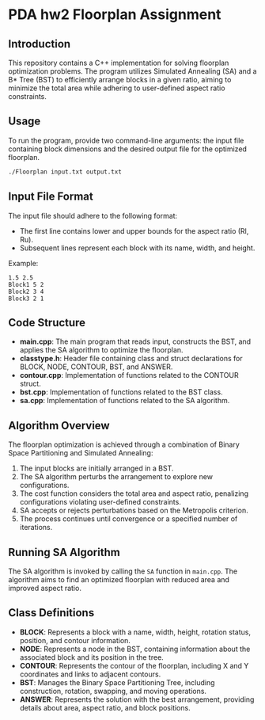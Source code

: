 # PDA hw2 Floorplan Assignment

## Introduction
This repository contains a C++ implementation for solving floorplan optimization problems. The program utilizes Simulated Annealing (SA) and a B* Tree (BST) to efficiently arrange blocks in a given ratio, aiming to minimize the total area while adhering to user-defined aspect ratio constraints.

## Usage
To run the program, provide two command-line arguments: the input file containing block dimensions and the desired output file for the optimized floorplan.

```bash
./Floorplan input.txt output.txt
```

## Input File Format
The input file should adhere to the following format:
- The first line contains lower and upper bounds for the aspect ratio (Rl, Ru).
- Subsequent lines represent each block with its name, width, and height.

Example:
```
1.5 2.5
Block1 5 2
Block2 3 4
Block3 2 1
```

## Code Structure
- **main.cpp**: The main program that reads input, constructs the BST, and applies the SA algorithm to optimize the floorplan.
- **classtype.h**: Header file containing class and struct declarations for BLOCK, NODE, CONTOUR, BST, and ANSWER.
- **contour.cpp**: Implementation of functions related to the CONTOUR struct.
- **bst.cpp**: Implementation of functions related to the BST class.
- **sa.cpp**: Implementation of functions related to the SA algorithm.

## Algorithm Overview
The floorplan optimization is achieved through a combination of Binary Space Partitioning and Simulated Annealing:
1. The input blocks are initially arranged in a BST.
2. The SA algorithm perturbs the arrangement to explore new configurations.
3. The cost function considers the total area and aspect ratio, penalizing configurations violating user-defined constraints.
4. SA accepts or rejects perturbations based on the Metropolis criterion.
5. The process continues until convergence or a specified number of iterations.

## Running SA Algorithm
The SA algorithm is invoked by calling the `SA` function in `main.cpp`. The algorithm aims to find an optimized floorplan with reduced area and improved aspect ratio.

## Class Definitions
- **BLOCK**: Represents a block with a name, width, height, rotation status, position, and contour information.
- **NODE**: Represents a node in the BST, containing information about the associated block and its position in the tree.
- **CONTOUR**: Represents the contour of the floorplan, including X and Y coordinates and links to adjacent contours.
- **BST**: Manages the Binary Space Partitioning Tree, including construction, rotation, swapping, and moving operations.
- **ANSWER**: Represents the solution with the best arrangement, providing details about area, aspect ratio, and block positions.
